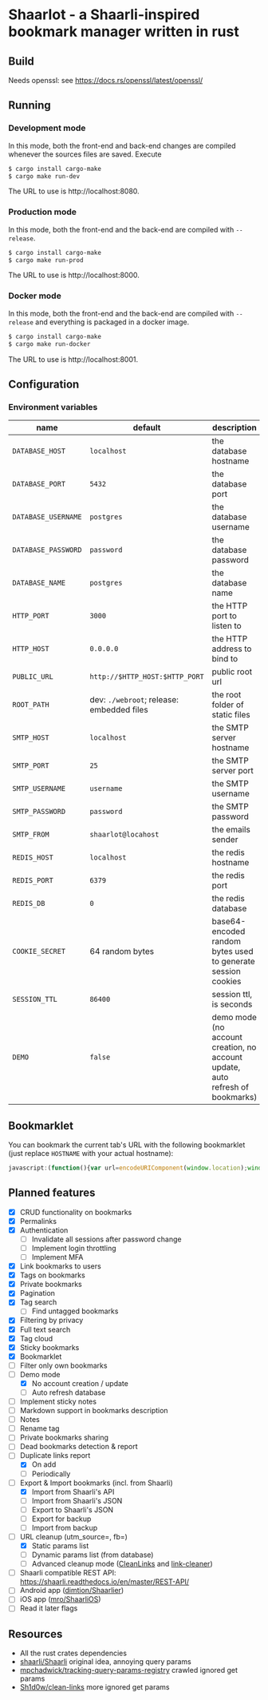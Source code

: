 # Shaarlot - a Shaarli-inspired bookmark manager written in rust

## Build
Needs openssl: see https://docs.rs/openssl/latest/openssl/

## Running
### Development mode
In this mode, both the front-end and back-end changes are compiled whenever the sources files are saved. Execute
```sh
$ cargo install cargo-make
$ cargo make run-dev
```
The URL to use is http://localhost:8080.

### Production mode
In this mode, both the front-end and the back-end are compiled with `--release`.
```sh
$ cargo install cargo-make
$ cargo make run-prod
```
The URL to use is http://localhost:8000.

### Docker mode
In this mode, both the front-end and the back-end are compiled with `--release` and everything is packaged in a docker
image.
```sh
$ cargo install cargo-make
$ cargo make run-docker
```
The URL to use is http://localhost:8001.

## Configuration
### Environment variables
| name                | default                                   | description                                                                   |
|---------------------|-------------------------------------------|-------------------------------------------------------------------------------|
| `DATABASE_HOST`     | `localhost`                               | the database hostname                                                         |
| `DATABASE_PORT`     | `5432`                                    | the database port                                                             |
| `DATABASE_USERNAME` | `postgres`                                | the database username                                                         |
| `DATABASE_PASSWORD` | `password`                                | the database password                                                         |
| `DATABASE_NAME`     | `postgres`                                | the database name                                                             |
| `HTTP_PORT`         | `3000`                                    | the HTTP port to listen to                                                    |
| `HTTP_HOST`         | `0.0.0.0`                                 | the HTTP address to bind to                                                   |
| `PUBLIC_URL`        | `http://$HTTP_HOST:$HTTP_PORT`            | public root url                                                               |
| `ROOT_PATH`         | dev: `./webroot`; release: embedded files | the root folder of static files                                               |
| `SMTP_HOST`         | `localhost`                               | the SMTP server hostname                                                      |
| `SMTP_PORT`         | `25`                                      | the SMTP server port                                                          |
| `SMTP_USERNAME`     | `username`                                | the SMTP username                                                             |
| `SMTP_PASSWORD`     | `password`                                | the SMTP password                                                             |
| `SMTP_FROM`         | `shaarlot@locahost`                       | the emails sender                                                             |
| `REDIS_HOST`        | `localhost`                               | the redis hostname                                                            |
| `REDIS_PORT`        | `6379`                                    | the redis port                                                                |
| `REDIS_DB`          | `0`                                       | the redis database                                                            |
| `COOKIE_SECRET`     | 64 random bytes                           | base64-encoded random bytes used to generate session cookies                  |
| `SESSION_TTL`       | `86400`                                   | session ttl, is seconds                                                       |
| `DEMO`              | `false`                                   | demo mode (no account creation, no account update, auto refresh of bookmarks) |

## Bookmarklet
You can bookmark the current tab's URL with the following bookmarklet (just replace `HOSTNAME` with your actual hostname):
```javascript
javascript:(function(){var url=encodeURIComponent(window.location);window.open('https://HOSTNAME/bookmarks/~add?url='+url,'_blank','menubar=no,height=600,width=600,toolbar=no,scrollbars=yes,status=no,dialog=1');})();
```

## Planned features
* [x] CRUD functionality on bookmarks
* [x] Permalinks
* [x] Authentication
  * [ ] Invalidate all sessions after password change
  * [ ] Implement login throttling
  * [ ] Implement MFA
* [x] Link bookmarks to users
* [x] Tags on bookmarks
* [x] Private bookmarks
* [x] Pagination
* [x] Tag search
  * [ ] Find untagged bookmarks
* [x] Filtering by privacy
* [x] Full text search
* [x] Tag cloud
* [x] Sticky bookmarks
* [x] Bookmarklet
* [ ] Filter only own bookmarks
* [ ] Demo mode
  * [x] No account creation / update 
  * [ ] Auto refresh database 
* [ ] Implement sticky notes
* [ ] Markdown support in bookmarks description
* [ ] Notes
* [ ] Rename tag
* [ ] Private bookmarks sharing
* [ ] Dead bookmarks detection & report
* [ ] Duplicate links report
  * [x] On add
  * [ ] Periodically
* [ ] Export & Import bookmarks (incl. from Shaarli)
  * [x] Import from Shaarli's API
  * [ ] Import from Shaarli's JSON
  * [ ] Export to Shaarli's JSON
  * [ ] Export for backup
  * [ ] Import from backup
* [ ] URL cleanup (utm_source=, fb=)
  * [x] Static params list
  * [ ] Dynamic params list (from database)
  * [ ] Advanced cleanup mode ([CleanLinks](https://github.com/Cimbali/CleanLinks/blob/master/addon/data/rules.json) and [link-cleaner](https://github.com/corbindavenport/link-cleaner/blob/main/js/shared.js))
* [ ] Shaarli compatible REST API: https://shaarli.readthedocs.io/en/master/REST-API/
* [ ] Android app ([dimtion/Shaarlier](https://github.com/dimtion/Shaarlier))
* [ ] iOS app ([mro/ShaarliOS](https://github.com/mro/ShaarliOS))
* [ ] Read it later flags

## Resources
 * All the rust crates dependencies
 * [shaarli/Shaarli](https://github.com/shaarli/Shaarli) original idea, annoying query params
 * [mpchadwick/tracking-query-params-registry](https://github.com/mpchadwick/tracking-query-params-registry) crawled ignored get params
 * [Sh1d0w/clean-links](https://github.com/Sh1d0w/clean-links) more ignored get params
